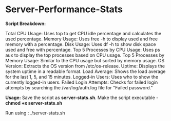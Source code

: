 # Server-Performance-Stats
**Script Breakdown:**

Total CPU Usage: Uses top to get CPU idle percentage and calculates the used percentage.
Memory Usage: Uses free -h to display used and free memory with a percentage.
Disk Usage: Uses df -h to show disk space used and free with percentage.
Top 5 Processes by CPU Usage: Uses ps aux to display the top processes based on CPU usage.
Top 5 Processes by Memory Usage: Similar to the CPU usage but sorted by memory usage.
OS Version: Extracts the OS version from /etc/os-release.
Uptime: Displays the system uptime in a readable format.
Load Average: Shows the load average for the last 1, 5, and 15 minutes.
Logged-in Users: Uses who to show the currently logged-in users.
Failed Login Attempts: Checks for failed login attempts by searching the /var/log/auth.log file for "Failed password."

**Usage:**
Save the script as **server-stats.sh**.
Make the script executable - **chmod +x server-stats.sh**

Run using : ./server-stats.sh
